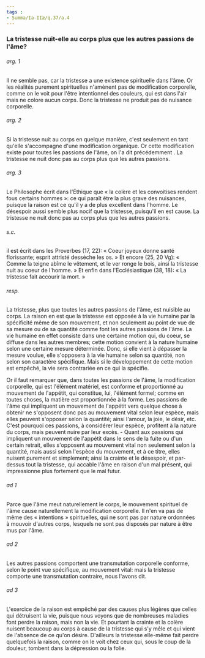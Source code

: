 ```yaml
---
tags : 
- Summa/Ia-IIæ/q.37/a.4
---
```


### La tristesse nuit-elle au corps plus que les autres passions de l'âme?

###### arg. 1
Il ne semble pas, car la tristesse a une existence spirituelle dans l'âme. Or les réalités purement spirituelles n'amènent pas de modification corporelle, comme on le voit pour l'être intentionnel des couleurs, qui est dans l'air mais ne colore aucun corps. Donc la tristesse ne produit pas de nuisance corporelle. 

###### arg. 2
Si la tristesse nuit au corps en quelque manière, c'est seulement en tant qu'elle s'accompagne d'une modification organique. Or cette modification existe pour toutes les passions de l'âme, on l'a dit précédemment . La tristesse ne nuit donc pas au corps plus que les autres passions. 

###### arg. 3
Le Philosophe écrit dans l'Éthique que « la colère et les convoitises rendent fous certains hommes »: ce qui paraît être la plus grave des nuisances, puisque la raison est ce qu'il y a de plus excellent dans l'homme. Le désespoir aussi semble plus nocif que la tristesse, puisqu'il en est cause. La tristesse ne nuit donc pas au corps plus que les autres passions. 

###### s.c.
il est écrit dans les Proverbes (17, 22): « Coeur joyeux donne santé florissante; esprit attristé dessèche les os. » Et encore (25, 20 Vg): « Comme la teigne abîme le vêtement, et le ver ronge le bois, ainsi la tristesse nuit au coeur de l'homme. » Et enfin dans l'Ecclésiastique (38, 18): « La tristesse fait accourir la mort. » 

###### resp.
La tristesse, plus que toutes les autres passions de l'âme, est nuisible au corps. La raison en est que la tristesse est opposée à la vie humaine par la spécificité même de son mouvement, et non seulement au point de vue de sa mesure ou de sa quantité comme font les autres passions de l'âme. La vie humaine en effet consiste dans une certaine motion qui, du coeur, se diffuse dans les autres membres; cette motion convient à la nature humaine selon une certaine mesure déterminée. Donc, si elle vient à dépasser la mesure voulue, elle s'opposera à la vie humaine selon sa quantité, non selon son caractère spécifique. Mais si le développement de cette motion est empêché, la vie sera contrariée en ce qui la spécifie. 

Or il faut remarquer que, dans toutes les passions de l'âme, la modification corporelle, qui est l'élément matériel, est conforme et proportionné au mouvement de l'appétit, qui constitue, lui, l'élément formel; comme en toutes choses, la matière est proportionnée à la forme. Les passions de l'âme qui impliquent un mouvement de l'appétit vers quelque chose à obtenir ne s'opposent donc pas au mouvement vital selon leur espèce, mais elles peuvent s'opposer selon la quantité; ainsi l'amour, la joie, le désir, etc. C'est pourquoi ces passions, à considérer leur espèce, profitent à la nature du corps, mais peuvent nuire par leur excès. - Quant aux passions qui impliquent un mouvement de l'appétit dans le sens de la fuite ou d'un certain retrait, elles s'opposent au mouvement vital non seulement selon la quantité, mais aussi selon l'espèce du mouvement, et à ce titre, elles nuisent purement et simplement; ainsi la crainte et le désespoir, et par-dessus tout la tristesse, qui accable l'âme en raison d'un mal présent, qui impressionne plus fortement que le mal futur. 

###### ad 1
Parce que l'âme meut naturellement le corps, le mouvement spirituel de l'âme cause naturellement la modification corporelle. Il n'en va pas de même des « intentions » spirituelles, qui ne sont pas par nature ordonnées à mouvoir d'autres corps, lesquels ne sont pas disposés par nature à être mus par l'âme. 

###### ad 2
Les autres passions comportent une transmutation corporelle conforme, selon le point vue spécifique, au mouvement vital: mais la tristesse comporte une transmutation contraire, nous l'avons dit. 

###### ad 3
L'exercice de la raison est empêché par des causes plus légères que celles qui détruisent la vie, puisque nous voyons que de nombreuses maladies font perdre la raison, mais non la vie. Et pourtant la crainte et la colère nuisent beaucoup au corps à cause de la tristesse qui s'y mêle et qui vient de l'absence de ce qu'on désire. D'ailleurs la tristesse elle-même fait perdre quelquefois la raison, comme on le voit chez ceux qui, sous le coup de la douleur, tombent dans la dépression ou la folie. 

